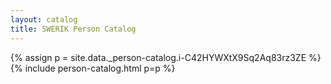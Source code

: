 ```yaml
---
layout: catalog
title: SWERIK Person Catalog
---
```

{% assign p = site.data._person-catalog.i-C42HYWXtX9Sq2Aq83rz3ZE %}
{% include person-catalog.html p=p %}

